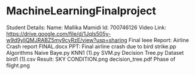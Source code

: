 # MachineLearningFinalproject
Student Details:
Name: 
Mallika Mamidi
Id: 
700746126
Video Link:
https://drive.google.com/file/d/1JqIs505y-w9d9yliQMJRABZ5my9cyRzE/view?usp=sharing
Final Ieee Report:
Airline Crash report FINAL.docx
PPT:
Final airline crash due to bird strike.pp
Algorithms
Naive Baye.py
KNN1 (1).py
SVM.py
Decision Tree.py
Dataset
bird1 (1).csv
Result: 
SKY CONDITION.png
decision_tree.pdf
Phase of flight.png

